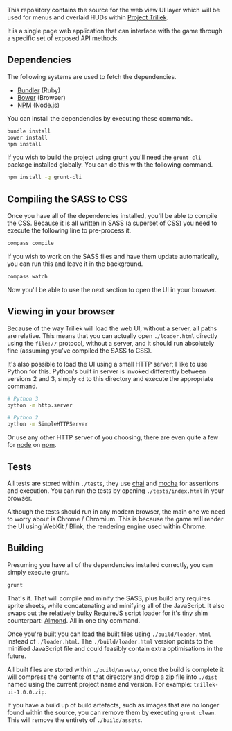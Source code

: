 This repository contains the source for the web view UI layer which will be used for menus and overlaid HUDs within [Project Trillek][trillek].

It is a single page web application that can interface with the game through a specific set of exposed API methods.

## Dependencies

The following systems are used to fetch the dependencies.

 * [Bundler][] (Ruby)
 * [Bower][] (Browser)
 * [NPM][] (Node.js)

You can install the dependencies by executing these commands.

```bash
bundle install
bower install
npm install
```

If you wish to build the project using [grunt][] you'll need the `grunt-cli` package installed globally. You can do this with the following command.

```bash
npm install -g grunt-cli
```

## Compiling the SASS to CSS

Once you have all of the dependencies installed, you'll be able to compile the CSS. Because it is all written in SASS (a superset of CSS) you need to execute the following line to pre-process it.

```bash
compass compile
```

If you wish to work on the SASS files and have them update automatically, you can run this and leave it in the background.

```bash
compass watch
```

Now you'll be able to use the next section to open the UI in your browser.

## Viewing in your browser

Because of the way Trillek will load the web UI, without a server, all paths are relative. This means that you can actually open `./loader.html` directly using the `file://` protocol, without a server, and it should run absolutely fine (assuming you've compiled the SASS to CSS).

It's also possible to load the UI using a small HTTP server; I like to use Python for this. Python's built in server is invoked differently between versions 2 and 3, simply `cd` to this directory and execute the appropriate command.

```bash
# Python 3
python -m http.server

# Python 2
python -m SimpleHTTPServer
```

Or use any other HTTP server of you choosing, there are even quite a few for [node][] on [npm][].

## Tests

All tests are stored within `./tests`, they use [chai][] and [mocha][] for assertions and execution. You can run the tests by opening `./tests/index.html` in your browser.

Although the tests should run in any modern browser, the main one we need to worry about is Chrome / Chromium. This is because the game will render the UI using WebKit / Blink, the rendering engine used within Chrome.

## Building

Presuming you have all of the dependencies installed correctly, you can simply execute grunt.

```bash
grunt
```

That's it. That will compile and minify the SASS, plus build any requires sprite sheets, while concatenating and minifying all of the JavaScript. It also swaps out the relatively bulky [RequireJS][] script loader for it's tiny shim counterpart: [Almond][]. All in one tiny command.

Once you're built you can load the built files using `./build/loader.html` instead of `./loader.html`. The `./build/loader.html` version points to the minified JavaScript file and could feasibly contain extra optimisations in the future.

All built files are stored within `./build/assets/`, once the build is complete it will compress the contents of that directory and drop a zip file into `./dist` named using the current project name and version. For example: `trillek-ui-1.0.0.zip`.

If you have a build up of build artefacts, such as images that are no longer found within the source, you can remove them by executing `grunt clean`. This will remove the entirety of `./build/assets`.

[chai]: http://chaijs.com/
[mocha]: http://visionmedia.github.io/mocha/
[trillek]: http://trillek.org/
[bundler]: http://bundler.io/
[bower]: http://bower.io/
[node]: http://nodejs.org/
[npm]: https://npmjs.org/
[grunt]: http://gruntjs.com/
[requirejs]: http://requirejs.org/
[almond]: https://github.com/jrburke/almond